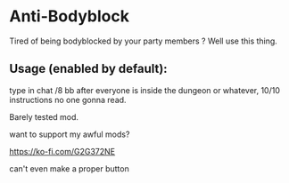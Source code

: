 # Anti-Bodyblock

Tired of being bodyblocked by your party members ?
Well use this thing.

## Usage (enabled by default):

type in chat /8 bb
after everyone is inside the dungeon or whatever, 10/10 instructions no one gonna read.

Barely tested mod.

want to support my awful mods?

https://ko-fi.com/G2G372NE

can't even make a proper button
